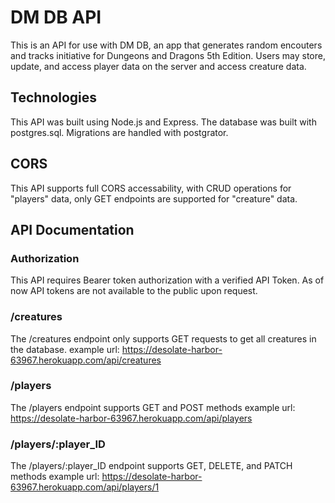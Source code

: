# DM DB API

This is an API for use with DM DB, an app that generates random encouters and tracks initiative for Dungeons and Dragons 5th Edition. Users may store, update, and access player data on the server and access creature data. 

## Technologies

This API was built using Node.js and Express. The database was built with postgres.sql. Migrations are handled with postgrator. 

## CORS

This API supports full CORS accessability, with CRUD operations for "players" data, only GET endpoints are supported for "creature" data.

## API Documentation

### Authorization

This API requires Bearer token authorization with a verified API Token. As of now API tokens are not available to the public upon request.

### /creatures

The /creatures endpoint only supports GET requests to get all creatures in the database.
example url: https://desolate-harbor-63967.herokuapp.com/api/creatures

### /players

The /players endpoint supports GET and POST methods 
example url: https://desolate-harbor-63967.herokuapp.com/api/players

### /players/:player_ID

The /players/:player_ID endpoint supports GET, DELETE, and PATCH methods
example url: https://desolate-harbor-63967.herokuapp.com/api/players/1
